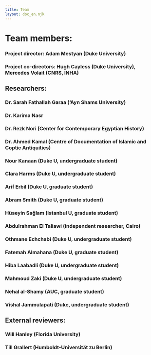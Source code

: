 ```yaml
---
title: Team
layout: doc_en.njk
---
```


# Team members:


### Project director: Adam Mestyan (Duke University)


### Project co-directors:  Hugh Cayless (Duke University), Mercedes Volait (CNRS, INHA)


## Researchers:


### Dr. Sarah Fathallah Garaa (‘Ayn Shams University)


### Dr. Karima Nasr


### Dr. Rezk Nori (Center for Contemporary Egyptian History)


### Dr. Ahmed Kamal (Centre of Documentation of Islamic and Coptic Antiquities)


### Nour Kanaan (Duke U, undergraduate student)


### Clara Harms (Duke U, undergraduate student)


### Arif Erbil (Duke U, graduate student)


### Abram Smith (Duke U, graduate student)


### Hüseyin Sağlam (Istanbul U, graduate student)


### Abdulrahman El Taliawi (independent researcher, Cairo)


### Othmane Echchabi (Duke U, undergraduate student)


### Fatemah Almahana (Duke U, graduate student)


### Hiba Laabadli (Duke U, undergraduate student)


### Mahmoud Zaki (Duke U, undergraduate student)


### Nehal al-Shamy (AUC, graduate student)


### Vishal Jammulapati (Duke, undergraduate student)

## External reviewers:

### Will Hanley (Florida University)

### Till Grallert (Humboldt-Universität zu Berlin)

